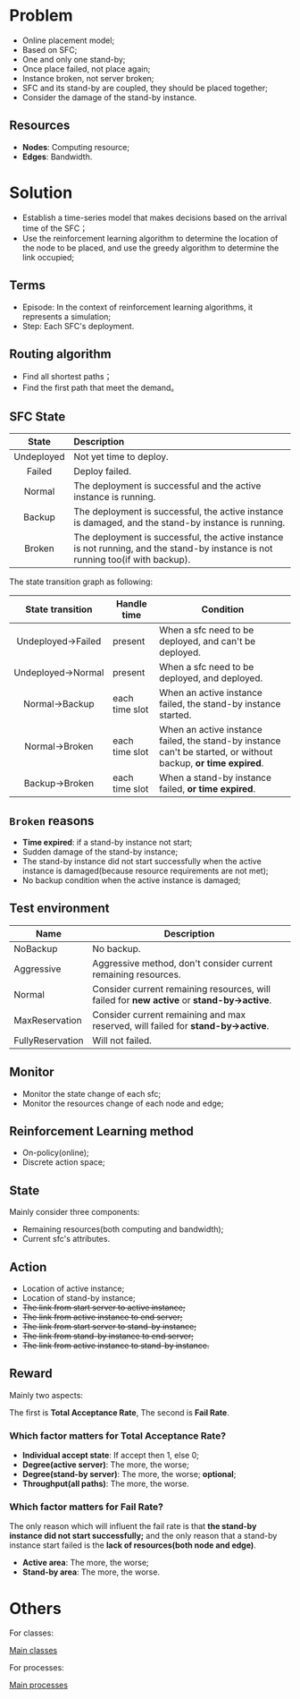 # Problem
- Online placement model;
- Based on SFC;
- One and only one stand-by;
- Once place failed, not place again;
- Instance broken, not server broken;
- SFC and its stand-by are coupled, they should be placed together; 
- Consider the damage of the stand-by instance.

## Resources

- **Nodes**: Computing resource;
- **Edges**: Bandwidth.

# Solution

- Establish a time-series model that makes decisions based on the arrival time of the SFC；
- Use the reinforcement learning algorithm to determine the location of the node to be placed, and use the greedy algorithm to determine the link occupied;

## Terms

- Episode: In the context of reinforcement learning algorithms, it represents a simulation;
- Step: Each SFC's deployment.

## Routing algorithm

- Find all shortest paths；
- Find the first path that meet the demand。

## SFC State

|   State    | Description                                                  |
| :--------: | :----------------------------------------------------------- |
| Undeployed | Not yet time to deploy.                                      |
|   Failed   | Deploy failed.                                               |
|   Normal   | The deployment is successful and the active instance is running. |
|   Backup   | The deployment is successful, the active instance is damaged, and the stand-by instance is running. |
|   Broken   | The deployment is successful, the active instance is not running, and the stand-by instance is not running too(if with backup). |

The state transition graph as following:

| State transition  | Handle time    | Condition                                                    |
| :---------------: | -------------- | ------------------------------------------------------------ |
| Undeployed→Failed | present        | When a sfc need to be deployed, and can't be deployed.       |
| Undeployed→Normal | present        | When a sfc need to be deployed, and deployed.                |
|   Normal→Backup   | each time slot | When an active instance failed, the stand-by instance started. |
|   Normal→Broken   | each time slot | When an active instance failed, the stand-by instance can't be started, or without backup, **or time expired**. |
|   Backup→Broken   | each time slot | When a stand-by instance failed, **or time expired**.        |

## `Broken` reasons

- **Time expired**: if a stand-by instance not start;
- Sudden damage of the stand-by instance;
- The stand-by instance did not start successfully when the active instance is damaged(because resource requirements are not met);
- No backup condition when the active instance is damaged;

## Test environment

| Name             | Description                                                  |
| ---------------- | ------------------------------------------------------------ |
| NoBackup         | No backup.                                                   |
| Aggressive       | Aggressive method, don't consider current remaining resources. |
| Normal           | Consider current remaining resources, will failed for **new active** or **stand-by→active**. |
| MaxReservation   | Consider current remaining and max reserved, will failed for **stand-by→active**. |
| FullyReservation | Will not failed.                                             |

## Monitor

- Monitor the state change of each sfc;
- Monitor the resources change of each node and edge; 

## Reinforcement Learning method

- On-policy(online);
- Discrete action space; 

## State

Mainly consider three components:

- Remaining resources(both computing and bandwidth);
- Current sfc's attributes.

## Action

- Location of active instance;
- Location of stand-by instance;
- ~~The link from start server to active instance;~~
- ~~The link from active instance to end server;~~
- ~~The link from start server to stand-by instance;~~
- ~~The link from stand-by instance to end server;~~
- ~~The link from active instance to stand-by instance.~~

## Reward

Mainly two aspects:

The first is **Total Acceptance Rate**, The second is **Fail Rate**.

### Which factor matters for Total Acceptance Rate?

- **Individual accept state**: If accept then 1, else 0;
- **Degree(active server)**: The more, the worse;
- **Degree(stand-by server)**: The more, the worse; **optional**;
- **Throughput(all paths)**: The more, the worse.

### Which factor matters for Fail Rate?

The only reason which will influent the fail rate is that **the stand-by instance did not start successfully;** and the only reason that a stand-by instance start failed is the **lack of resources(both node and edge)**.

- **Active area**: The more, the worse;
- **Stand-by area**: The more, the worse.

# Others

For classes:

[Main classes](https://github.com/fnrg-nfv/backup-deep/blob/master/doc/class.md)

For processes:

[Main processes](https://github.com/fnrg-nfv/backup-deep/blob/master/doc/process.md)


